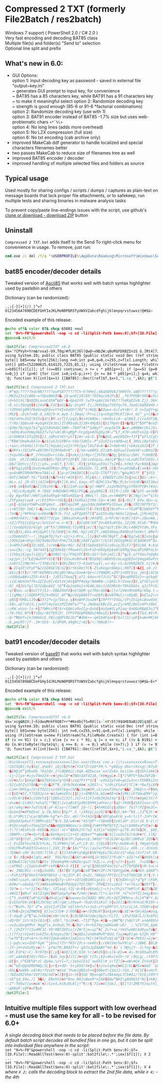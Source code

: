 # Compressed 2 TXT (formerly File2Batch / res2batch)  
Windows 7 support ( PowerShell 2.0 / C# 2.0 )  
Very fast encoding and decoding BAT85 class  
Multiple file(s) and folder(s) "Send to" selection  
Optional line split and prefix  

## What's new in 6.0:  
- GUI Options:  
option 1: Input decoding key as password - saved in external file "output~key.ini"  
~ generates GUI prompt to input key, for convenience  
~ BAT85 has a 85 characters key, while BAT91 has a 91 characters key  
~ to make it meaningful select option 2: Randomize decoding key  
~ strength is good enough (85-6 or 91-6 *factorial combinations)  
option 2: Randomize decoding key (use with 1)  
option 3: BAT91 encoder instead of BAT85 -1.7% size but uses web-problematic chars ```<*`%\>```  
option 4: No long lines (adds more overhead)  
option 5: No LZX compression (full size)  
option 6: No txt encoding (cab archive only)  
- improved MakeCab ddf generator to handle localized and special characters filenames better  
- two passes MakeCab to reduce size of filenames tree as well  
- improved BAT85 encoder / decoder  
- improved handling of multiple selected files and folders as source  

## Typical usage  
Used mostly for sharing configs / scripts / dumps / captures as plain-text on message boards that lack proper file attachments, or to safekeep, run multiple tests and sharing binaries in malware analysis tasks  

To prevent copy/paste line-endings issues with the script, use github's [clone or download - download ZIP](https://github.com/AveYo/Compressed2TXT/archive/master.zip) button  

## Uninstall  
`Compressed 2 TXT.bat` adds itself to the Send To right-click menu for convenience in usage. To remove, just run:  
```bat
cmd.exe /c del /f/q "%USERPROFILE%\AppData\Roaming\Microsoft\Windows\SendTo\Compressed 2 TXT.bat"  
```
## bat85 encoder/decoder details  
Tweaked version of [Ascii85](https://en.wikipedia.org/wiki/Ascii85) that works well with batch syntax highlighter used by pastebin and others  

Dictionary (can be randomized):  
```
.,;{-}[+](/)_|^=?O123456A789BCDEFGHYIeJKLMoN0PQRSTyUWXVZabcdfghijklmnpqrvstuwxz!@#$&~
```
Encoded example of this release:  
```bat
@echo off& color 07& chcp 65001 >nul
set "0=%~f0"&powershell -nop -c cd -li(Split-Path $env:0);$f=[IO.File]::ReadAllText($env:0)-split':bat2file\:.*';iex($f[1]); X 1
@pause& exit/b

:bat2file: Compressed2TXT v6.0
$k='?{PVyh+Yrm&!vsa}-U9,TOg/#fLH|36l(Qw@~xNb2W;q8oM$FDXBZIn1S_G.]Rt4[7Jed)jE^5c=p0iKzkCuA'; Add-Type -Ty @'
using System.IO; public class BAT85 {public static void Dec (ref string[] f, int x, string fo, string key) { unchecked {
byte[] b85=new byte[256];long n=0;int p=0,q=0,c=255,z=f[x].Length; while (c>0) b85[c--]=85; while (c<85) b85[key[c]]=(byte)c++;
int[] p85={52200625,614125,7225,85,1}; using (FileStream o=new FileStream(fo,FileMode.Create)) { for (int i=0;i != z;i++) {
c=b85[f[x][i]]; if (c==85) continue; n += c * p85[p++]; if (p==5) {p=0; q=4; while (q > 0) {q--; o.WriteByte((byte)(n>>8*q));}
n=0;}} if (p>0) {for (int i=0;i<5-p;i++) {n += 84 * p85[p+i];} q=4; while (q > p-1) {q--;o.WriteByte((byte)(n>>8*q));} } } }}}
'@; function X([int]$x=1) {[BAT85]::Dec([ref]$f,$x+1,"1.ca_",$k); @("1.ca_","1.cab") |% {expand -R $_ -F:* .; del $_ -force}}

:bat2file:[ Compressed 2 TXT.bat
::#^x@;?????hdcHN?????avPS8??????Ch~h?HHm{;48aDO9VAJ?HH9fn.xWD???????y,3}WxZq}dFC~l;#_!6BP0Hn.2tsWL51QZ@[&,OZ7+P??Vd#!eX^3XcT8h
::MKZuI3sZi#B$~w?X@xNNUZd&.jQ~wnE118l0X!?0I9qcVNJPu)I_,T6?PFDBr5KG&v5v5.[Epi}/tAW/.jgLxQ!Y)+d2),-w.rnFYgUUVMu(|Y2#Y9ws=D/[Wb.Qx
::@+h5i9{J)X@ZbLavoCA5H^oDr-&~@p42YX-lwfX+pAV{$kf4bT??hdKqE2vN.Zj}.36HfZfz[}~PI=os?+;WaVFK$vket4j=aaE-hd.km=KylrFdJBa$H.BnED{5=
::R.uCc3QzgN((s}4aM&,Fd{(mGI&4y-OzyHT-Ii;JKRV8qe750fqvTO,J$eQ/6AR0VHh.PEhW3zQD;B]Gn]?-HvkR$|L_4vjg3zM)-+Yd]Jpi/PMG+[&VT(RXcF4Ys
::YZRVmCg0MlP0eOno@F@=wYYdIxGeDh?JRI^r/KU@;&BZwwx~Gv[wY+Brr.D_n=Iy@Y+gwV2(amC!0ns}dvSyR?@c6=Vx^I2!7n7&T?/hgO.ooP|W)SKP#epp$VY/o
::MSD|.;Dikfn4D.O,xXU]9-H.Ay6-};IWqG/!Pt=L{[q=V9gGfMckT]0=t_ms^_y+l9&cb]{aj_@^-,[4f}3?vPh)I+!)jOX5,1Po0a~aV?T/ZGFMq!Je[QcA-{}yq
::h6}xKVu3SZ!ES5a|d!L)M.xcT}IjyqIy)Gx4{WX@e;;nbeOz1i4~~qlW63,C{co3UT1B[$VL||tOp]+$^C+6]K1yFWZYj9(;)v,n34ayM=/GTho{NT$lUcV?gqQqP
::T!Ma!3@Anv8~#yOqXV24Jb]}2TdM$v@c3}3R+YMyB5I(bI7Mp9r((+&B(2t^55P^4nVZtJL!Yw^wpa9kVduz~39rX!Y,[3Mb}6n;r23Tq]oJ}!o5uC5.,qmuvKi=t
::QVWz70/Uy$7$a^y}ChRhHdGCXNM~~7hM7?#]^iXWyt^.enp5bI9.&=e,a#NBWctKiJSs?RGRr&G8bP^J0&C(Ayjy-s7#UB1T-ZNDI#agxfZWSh$W&{|7!JvC{Xewx
::!mEmL#sm7mWyOk@2TvTa?u#[dK+gMgP~hcgdgx#2GgbyJ#~/^Lf_X70~uHdYxU2g~O)F6_qDU[+oZDNZcsWEK,k8+9!bs,AsVI[?bo^?R!tZT67I|uvwTrSIhx0Kd
::U!DONhKlSToZD$|}1_z@RvSY8YryST|i#c~xG~E.|PN&@nG,wm28OZm+fJf|^zFtzCgCm7.|zG1sexO,f-Kcpe+bma+(Yr9JJLXqiyPZtK+M_K~vGmwH7KwFX2/(q
::^FBW!DmxRuk6le~&s${wSJU1FBFx~V4b?2dH}c.P^/ZnVIjvtA9B=eL(_3HULi9pfoD{u/NRY2Vwz0u=.h6n@+URLm8$AJG5+i,|1ns9Mjfn(6]zTgxQa!AM7g?m/
::+oxc;sh$mQ[i3!Uo71}XquQajvzjS!P6{qo/lXuTd=A~&+J+4bk+K{[+DAxSiAIU({F_9;d)lU(}&8|a2A,zK2^^9VIRS!3bd6t.?CcUX}GlJvNHx~~xu2$,Uts5^
::&XRYs+[E[bPF=89lRhT3{9F9m9r8^.v|/Vm~w$RXV.@7z$M-A$huw7Iom$VR!vzBhUJ)PRD+~?lFR-,zwn4o8/3W3e(OlphDdQ6J36O_ok8vAIy7/1$aLu$v]SiPD
::3vpuhG=$&nF_JYVosUD=+i1dw.G|knkpjJ/0q=!{}H78z0&0g;|Kdco/zbKc_7c66B2(Xwm|x,,2[]ZzQ0;[EdN1ymrD(k=Tb)8sj?lV/X&r0fYOj{-!2x=OB-4#N
::GXm__dtJIcWKExsDN)85/TB51Pt[@F(M_}N/zz6UpJu.4W}L#^@zz!nLxoDCF47zEGc.H@=y;Uq$YY2nfF]1wOCl&qD{Z-iKzs|.VN939nMla5=7^xEkSEj4Sv@Yg
::DNJ!DdYcsj7Ji{/yX=,y+Hlf,|?/Nl,;R1)j$FbbyeFXolfsI#(o.hf#2;FwrNOA(JWyPj(I{g7Pc~HR~K1Iey5)guF&4XDz?_23f}(]s.6)lEMYx$DO]aQjNy.@C
::6)PGg1yGH|iDaVz#wQDPKQz~DMg!,&.yXA1UZe.?I,bM),}b)/Fa=pO1WEw([am)A-nG64_W?1ZMy3wEL1.lT#@H-=seSucpyKu0${iXOkLL=jc9zS_n.6YRrRZ6c
::g=8nNM]GRHbPWnxTA6[=I.)]p~pf2W$Q8lQ){culD~IT@TfjVt;^g4q3K1fF_(^jVS5_^CV.F)AmK;=iHA4glLnn0aZ]|Q[Y{Gv+v?L__1O^UES#2^Ir)=&h@1qta
::GHT{JWGWT-YS;^149)]b&TY+k{+#SK|SY}.Rlp(A;/_E0WZbTiZ9/Za|zeLI)B1~;6+~}e&OVt,fBBr$Nx+Q?$c=RYVT}7ev_n,mO]dAUe@=^UQylddfnH^4GAy$h
::WL=.ol_{R-Gt]j42}W(9Xg(K[[K,Wn],$aqv-HT~BZHl1Sw^Mp;M;bcYn5d0f&KXI3AxL_G]zX@6P4xi$[)UZOpeOU}n@V=!Yww&G|7,2YM{)({l{wO8TxYPGy{LK
::O#(~1W(NoRI&sC]V9zh9?&c,Y)S}ImP~VzC&/g{~MWPT.zzd+MUSPqy5fR07P{B+7#S}w0EVl&}7W6~A@I(+0}!AeH+wBNw2sW3aKJ?mn^6q{jEZpJTDD;2a@].{o
::,!N{cLRydgDO_#-?D$D_64K@dWSrMbS/PFg&.ypyDRG1)-3I[R~[i8O-5&7q55-wxsW)bu=TJMnhzE01FY$.rhSmDMMSgtV!Koe8D)sK.(#ILTaGmoNP|N-4Gl^[8
::Qy_WgvFb4!/HNT]y93aRhg8rhB5vKEDq+|_WWxL!l_CDo,e=t#W@PS!)C[Ng/[mr^c[k#)^O1m!2nqZ8b-(P8?fz!oL1uYz9yqm0Vs_Xos7g/C,@MV3.=B6R#P]}F
::ZYFyma{coe#_vr/EYIPH++tOG(p|)[XxRSe}ZtM4-CQ=~#j#H_(D|~0c[f_KYw.QU=~a}eB+^Z,6Mm8@4vjU@v^/g(7gv3m]#P~eQlMKC(#]zIc#HXW9.;krL!mi0
::pb|-A{m$sYhWP=z8Fg6eY.,Q(Rlep[8R_ggx2d@cDHR#PPy{Dswu_BV&jtM27AP79f3/2|#IhVoe.@Lu./Bw#0Nhn~a^n{=Su4eXDd6b-aGPoG#FVNNo)V.J&zOG&
::i+W7]0@-1HE/I=&jn=LPey.@}W)r$Ln@4$V7}(~TNzE(2(INvGP++~rTGzM^D]bWh0f^FBW-_LcFZgCSOxi1OajpPtbY_c^p/h7OM2U/C|K0X={&fc!.3rwVw{yDH
::?n4&!j?#PRnq!a=DXeK&Yh!b-7n2_wZFQp8STI(^za155=DgrAGGsl2dpwA,j}RvmU}VgBT(;4U]/6ut3iyeLK{[!/ZfetR{}FQROX~7B08?s]+m.}qf(|NI#.mXt
::=D#OrkAYi;?n&[N6I?7d[pe_lBNauUnAuyH)!J#tGMI.xrhP/W/rkd6[r83+;zQwvWA,rl(6d!jqld6YsYL|[?qNmMFbH2AmpB)!_$&lmX7qe;xc9RHOD-&$|=HU|
::o2]/P5${xQSp+p;hzV2xY~m.x-N]),,($CqD6!b9^/U=065uWtQs,]Zj9N_OCaE~^POmKb)!!/06M$Q4s6E^n1FJ+/^P-[@MC$MB[tRl1g0]p&g.^i#(~Xsfxm4(g
::]/1eo@ZG}@/61gh_yB^th?jM09GQ;Y2yMD|jm]{(J7g2?qzY;E8rJN;c4BHZVtdm,YFu.)W9}|qBy7pkbch.wVpICldUGK(n_;w(1cTqQX&Eu=[PKZlHy9taK@7IQ
::WCa)Xi;AGa~8XjQyHlt?$]GHR|[H;RKL-8p/jHCZf,cWQSX6mqiRXHDs$foSKvl.WRefv#-^u)N|61}oHsm?P^quomnp#(2ps-zWPB?X|#==Jvl~5+V1;SOeo6_cF
::z2Ombdd3?~~!;j9gqkTQjYyY-s$]+2~Mrx,;}{p)8I+R67BqFT,Zv&T@g[wQ1)IxGo|qQW;QTFtbEmN(sIGT2(UeV|.)15(Ywr8EU,x(Al&qDz15P[22!PV$Kg#4V
::}9OkZaA+9hpt}H}0aNeTOzrFhm]TX2Q(CiK8F[qZEr?/GlOlIAS$gMk$c3C$0OKsM^3a-Lq0XnwDrC9a+-R^&aYbX_|D!yXyVC9xRBF!LiR85)eWj0Fcje~nQ@l{~
::3=6MxIvW(|I@;bDE,]v/mH&XDpr#Q/.RZJ(t5pDo$5@lGis9uiy]ELFJ?|03j86_#;6abW1E}b.GuJ,96r?K+Fk2nXTsR={TM/^3Z]TU6ig6kDP61]7z9$TO+zn}G
::xou{Bz;~cp_5W?44V|2gE5Rk6$!FRowkFc2G+FiD+DAOpXp$e0lDXMq/DwL0PiM0FxLkv.YNKa(_8x8=lwJgWVxG.WxOw9!vW$S5,?b._#YZ[JosJ,)QkfeV4m+Qz
::1[Kbyj6jgxJi{@}y^;&3U0@l!Gj?PhG2PC(Rh;GG?!5dnjmZ[i)[^q[E.p7YSUufo@qkDf#02hIqCA7/C+uUx}6[+g;nDeJYVmNjtJfR[c1)[s&V5jHnJ@hgG,F0_
::xpjp+;}s^LQjNwXYP+V3(T((?IUsuHsBO=A(?B5$9@[uWGOYEcmLeg@EDol@mqg4SwPzF]}4L7[]VC9.mp,LJ;+$9h,[t,^wn_Jo0x]Sx6@UjW-hj{gQxdT{-z8|h
::xo6tSl}MNr9t=?[3hBv}0J+)Q8cZNat7}~k3aN?uy$l,=c~8y-cS-Az9K02NI6.tz]#J&J;b|KC+m1}VhoK)cMx9+0iGa{.+y-~_$xFsG63h+EU#HIzKK4n!zp4cg
::&~ICq5P]dYyF^&}VID8GElN/G2)$rYkS8m{YC(-Z{uKeqpr0Abpi;RNT{(+&(|,s0-z1l-a]|q(p7$)}F-Y~uZefG[y3YkygFx[@j}Cmg93.8I_sC($S1TnHh,d}g
::$Esz){F)z!!9P!8QhREzvN[gBS?Wny/Dxe#rQe+/iY0W@M;=ZM!1+bM]$xy_jHs|cGCU8uETz.0=kK4k0tNmG9dT[chVO(QzE,w#ofF8gWKT.4kd!{5s1g,4gNM9f
::cU0b$wB#ziZI9-K4{(~_]zD51TUwaZ|;e71.6Ao=rb7JcVi^SC?|NvqRRD3z}+~gtbg8Y)QgNqS5dC,Xwrw$;Q{VbI@q12(0KK0.wm.GS5I-SWW!D$P,BrN/kcwHr
::i1d;WU4hm7fk=1Z[EvD{c6ItzVj#a|BPF#$kp!8AWN8~;c$KG;h!5Vww3)V,qftElyn7D2D[N8pG3nzc-&uNrzYzk_8#BSVbP}2.pdd@bso94OqDS{a)r#M|bh+r[
::N[_X(2Uifgl?DJ{U@u8XZ_tG^Fdp2xbRe}sYG48;bkc3]8CMRt6r7NhSDA5s_q3jTFn5Z!PxMDc87b_&MGIOcJM,[(MoBcTp(Ht5VW?ZNT[@u&dyCb3(3/Vf9Zr3$
::q7(bUv.un(Uu7}Yj5J~.EBAZOhFO)nU?b@M-g17R6c4$8&c]}x?2VWcMhbDRq!KQq.t-A(!F#+$M.[9;LY+gNDRm}(iPot{x{KO[Zu,+zLQbXM,i9znB5JeN(Ilt8
::1[qMWLrjlOQRhP}5[h+MUSC_AF^BycOVpANk5T+sDEFo)UVATMwl/rs0QdD,)$ElxZ+/Ff2BG{n43zDlvW)T0#=Tl&xI0$_||D(MyYw^K4z6=v{0yi~H^@vmyALDz
::gNS|YOMbLiJ9q&15t2f={p?S6cy.q)Ko8HPJoa2WY)29PfY!V5GL/{PsIh1pki8vwGVUjUIruCJVev_;;pp]WFL.F4W2e/+JYl?Po__F!b;(K-521=PVmT(f9ggT^
::kBv,aE7v9]X;jjwhT}#yZez1PZ19WTa?^^q-JN4bm}bBcZd,pcZjckMZiBUCn4P+18btj12rSZAhV~q~@aOPG=zmM&TV_5f#9OY./!Q|[eqIwSxrR_yoxtaAkiftk
::cKW.oVzo-ln-#|7fNMccP(f$r+GQHivRo{Cg~OshB|4o2p#SLyPJaq!4nROzRBAE3sJ^E^EE@^;0X=e|^z0eX&$Lyfr+jS_~=/)TZg-6_qYz;ib_AQwd1$Uc^D4|)
::T6-FbZ.NfV(YsQqcrB3TKX[D!_lPFV7QUgMdXQu{#BwiDi)X#Rw|mw&suWv(T$d,#8!R[GRG-LOYa^Q){MVvqcCW=ynP2Y,oC_(F/A[/d+pLUNIr7TsTMRLx1vx5}
::Q~^RbUT={h]HOmXiE.FB}c@@PtRGJb7^#4Dk++~qHIA4FqxH)?$xl]S[vpK|kaW=MK}6Kz~hG$Xh-FrG3iqIkS;LU^HR6_O,ZAcEti;1iwXOo5M.Y27QgSs7I/^.p
::b,pmLRT!jf-.2#!SUS--6/dPeM,49gMi[+62)/+;?DKoB?r~
:bat2file:]
```

## bat91 encoder/decoder details  
Tweaked version of [base91](http://base91.sourceforge.net) that works well with batch syntax highlighter used by pastebin and others  

Dictionary (can be randomized):  
```
.,;{-}[+](/)_|^=?O123456789ABCDeFGHyIdJKLMoN0PQRSTYUWXVZabcfghijklmnpqrstuvwxz!@#$&~E<*`%\>
```
Encoded example of this release:  
```bat
@echo off& color 07& chcp 65001 >nul
set "0=%~f0"&powershell -nop -c cd -li(Split-Path $env:0);$f=[IO.File]::ReadAllText($env:0)-split':bat2file\:.*';iex($f[1]); X 1
@pause& exit/b

:bat2file: Compressed2TXT v6.0
$k='xcg&N1V;]~h}dwuMnkF6Q87+r*#Ke4b{fS=RX([s-`<Y%5t)9$GHE0aBz2O|q3@l.oTp_mPU!?>D/\jL^C,ZiIyJWAv'; Add-Type -Ty @'
using System.IO; public class BAT91 {public static void Dec (ref string[] f, int x, string fo, string key) { unchecked {
byte[] b91=new byte[256]; int n=0,c=255,v=91,q=0,z=f[x].Length; while (c>0) b91[c--]=91; while(c<91) b91[key[c]]=(byte)c++;
using (FileStream o=new FileStream(fo,FileMode.Create)) { for (int i=0; i != z; i++) { c=b91[ f[x][i] ]; if (c == 91) continue;
if (v == 91) {v = c;} else {v += c * 91; q |= v << n; if ((v & 8191) > 88) {n += 13;} else {n += 14;} v = 91;
do {o.WriteByte((byte)q); q >>= 8; n -= 8;} while (n>7);} } if (v != 91) o.WriteByte((byte)(q | v << n)); } }}}
'@; function X([int]$x=1) {[BAT91]::Dec([ref]$f,$x+1,"1.ca_",$k); @("1.ca_","1.cab") |% {expand -R $_ -F:* .; del $_ -force}}

:bat2file:[ Compressed 2 TXT.bat
::KaiGkxxxt71;xxxxxxybxxxxxxxxl1nx.xxxrz9xxx`cxx.x-]jti=xxxxxxxxRswusT(c8ky]E0rxD&ZbUGlzp05xWDzxqr0x)p.9Mwgx+D[r5{Ld8FqB]H\5gE7O
::CbI5@N{;hy)5q[,q%U8]_iQj3)@%t>}Y14?Zr1$O*FM,%`*g8$yg-d6xrzXzxg/;N7yH)Bj{qHTjeXn{0S$dv9JlY>/p}0!FXRnS3?6qVnsmbWs&55O=?yG5{LNd5M
::&$N@iK^j0kwOb.?ko}Qe_J?c6@BAiL\9qA.A@5wcxx`xxrZx8o_Uxis3e-d|SUh]akK}&vqCHfbP!5a1@j.2aY0H/Gba#/uR-az`3[AH)95@n(d42jRco<3<oiS{J!
::1j~}[ye~#uju74m224~c<!p6ul8*<TNOn3AFdI3A,!h9<gpL>.C|*[%MfV*50wJbP2B~|FUt2&]BopgV&m3cZPNxG%23Y}vGQ_D)]u)|DI[s>j3lemW%J(gaM&&;8V
::U2<e]c/|bXgV5&A$TG9}Qa7g*@4)\zzqfP+Y*S{(`~v4GaIpTx6=geIw1ncrFEKBXi2cU|cd2pCeX*,<e6pi.f?+J+9gW#Sb{tV@]+5{/u>2E]v7P7}1*yq>`L~zt!
::52{uGFZs570R&z*rDc&2F^5_/6Yb7K4s##<`n20S?~i`%!0%iFS4vF}TC[#-*Dwf$iXP&E!]<8D!-TLjS=Xs6J5}w0J)LG7O{dP0Y##~`|e4;tGF<+n[0Ri9PJl$84
::CzH+?HPEq=[h!ETOZ2}xiXX9[bq={hR&c3mq<5M,u1/zewY50e/w*&&D_[M6@\n~P)NOg>a&@+N1Euzh#,+HbnO}x7}@X}!>B&?6)G;VQp@mK9Ee)!h8&|D[KZ\wfv
::C(GD?<5{,T?SERJplm->2Jq#oVGtc||Ej{=XMB3lb,b$e>KE+6>3jMk\vF7dmuEM4*}piz_cS~%a|FQo0?h*<am;i*dM1U`(;s}C7M/T2e*S#%wAa_tXC{}@Xyl-,s
::cd5c0!B(<3c1SOVt$|[lQB5zZ[X2l;JS[+tI[FJs9bIH3bI4g*)3|/]7fzS>8gW}3Y/f+tHwwjiK13SUKYMW9R`+[t6J`q)*ipBT,V5vs0AVLyI^l9!SjjYZn5O.tM
::d=o>G~{sdH]/%w%qfL*^0E2\1vsaBi0{pd6CQhM4jwHtecs!(q2~tR40|d1A51nuv~UTWbhB<tWo<-<VN3`+=sA}HCVqO4ziM=W3)FD8wLB|G2;%<cK}\#JLE{{s0X
::pt/a4q/>W+7w3lOj(\yF-K[ay~{f[WAT_}@~![;|#h4KGQlq|zDQe!`fbJ?!PZ|Hw3C=fYW+f;.<P#;D^@*jN);ViaqUM_E-G1>nO!lY2InL+K]B$7`.@I(U[mB4U4
::Qu$m39<4Fb@}eC_q-{N,N6nL)hp?*.5_~j3kUyLiujO](M&9(U};6#~^V$.;}3^C3t!<%J*S%AjZSk5RRIT.lrUuzdem,P^*5pDrX|i7+dY~jDR{|(b1@Ft(MLkL=D
::0,U*9M/t[%Lqr0@%Mm~%g^xr~ID/.oKr!Y+tkGV|B&fARtgbuKrH_y=h!lr}f-JnPrtW)<yqjo$lLjkM_9jgW,&4Pc--d=[ukVgZ(${zv7\jD|mP2J.PTLi-m2Lg_#
::DHpb63p6wtTr3RMrv@1/^$rU.58/w#n>L*4S?@P*~r5BoHO(So0laH*.Uln!zG_b~1\r5}H]j}6S-joeVl&eu3hd=<\QQyJiG;YqDL]2FfBd=WMWdy\%BPbS}MKLC,
::0t@{vnq0ivTSmq[@?xE&&e9@@V#WGox/a~DDm|J%#XYPWTQ7tZ;%uz\Q4KKszPVE>]~&P(7A#w+Lm`8qBq36TAc/,lNX@W9ez9rtU1ig/,0;|h6#K$ul,D,s37d/LC
::t\?t!4Esh%lb-K0b0&.KUz]-vC+^d8Ok1YC?oZ`k3X]x^<S@Ut~q]78.AV7W)ZK,_$AE,Fk{[P+J}F!\\x\0mQ0(P6QB.V)E1\-+H50hTL+RD9a0?_L$;;U3+q`$(P
::3RWPh~/zP>+Q=Yi(i&vbeV6px1ilt+41~QQbeY^*qWa6&!X{[uoZUl6J\kd#<*C.1lB/fhj^5.13}(\.ri#&+02As/DnD}bGXCbAXY=U2a\Q>qsBf.8Gi0}fk-l|H;
::2E*Q0|CCdt,jEP>QkD;rPdNO)3klP\JqAuni$;3#UQ!*YE{GJW!4pJB/\OH0vU`2Q9&7L$B&69=*1C,$ycT5/<xeG5u[ZF/4UH^,gHKt)O&KZ`2JGMm=Pz4IA/EHY@
::}.EsZ5EYos}k3CVYcAL,TLVP#OnjlK,xY;L9-2c.{{QLG(StPy~HwDA=6c|-YWgqhfpdBc7.Lj0P.gI)LQT>bRe$uc\@zSk{cHESBdQ<1$PF[}Noi}Lo[8o(D0g_5R
::CHiFR=R%k8332=4zni],IXX,3tj&*|Ai*^ry\}ay}wrPVkca<kCILLv_e6k.;c-d]msO3kx\c{H{-Mr.y6lrHrJhuFZoO_9bMj+-#eDZMAKt9Rn=3cB-S^<j8,-s8i
::7EN>O~i0V`8n]60\T[59~2.(I2J4hd#lq%Bgb(6NY9pEu78Ld2czS*=KpLlXsf]xP.bBlF636;ijqdNE$fAD]g4LN;t8tG0GtV<z]2;p)rO((<wf$fViIn/eL?y2p-
::e`(v_H)g>)A[qOi,>6O_`9$G70zI}&SAt\>h4H|iU~9$G?2?9\QC*-$Z$?+XT&0X0k[c&)t7FK)SNbU=`8us/b1{lnqr+[hCxJpM,Z~?P[fNDzKhk7-A4\p277BEui
::EXNwKJJ$[%567V&Kts`SPe$HqM9rnANZe/goJ\!bZL;=.zv|}u}t+)|ydz__7=z9R&e~X=A=tt^HozR-z5_Vh@UpgrvrDHS+`G`;1&+Zrb{WjrI#[Q{k5A6gA5l/V5
::/aFRHI-j{SpUsdh4M*rxFM&hK+3-9||(`;w*gC|D6b3GP4oCk$!vJT75PQD#|rM-S=L+k&zUYDdf<1eCTjYcyU*fb)esB(;?(\xCWsO2Y-q6c=a@^>`aErEot;YS07
::>c_JRBLHSi-s\N|u5nQ9s`{(k7(N`Fg8V&{eN^X<XrZPifK7QAYgpD<,k8&RG9.$0A8^=(GjtX,X+u6DUfE~Ra=8{T!pS@9R2yTJ7+9c26B9%!>/+4,00{q<RGhey.
::~FzF1IP|F0HzS74KN7NXVI~/!bjICP.Bl-@=2c,?HBqUJfP[Qi{3?o5f@GCQB-X?(;V.8kmY/42^\#S!]CQSi-{S<_(`G}SJTx4N-^Of%p#LTC>rx.w?S0G9kqW-Vm
::n0WS!uszh,sW1h%&D#yep(Sfy~vhr+iQTz@O1Whlgx$S-/|`]({kEHn!pl*q^yY`cFbRI8-PTEMD94A!Bfe]nG|8~/[-3dHAjeIl8bgI6m8]-7v9fI$;t}XnhZ,3Nj
::Q4#u*=z8ab$/TCJ<9$e$RNHeBYPQdp$JT@t]KD*-2PW(15tviDoI-*e+Tkiz7&O9fT);[#_.o)G0,o!tYR/xMlz$pfvmIQ^rM7#Hv74gXt=@4oj}O2u9FfgQ\j6w}l
::T@?>-L~*v!}2I<sT0y!,YZloa$;Y2{~0~R(vd6VoG/}~ctj+/5%2sT?mM?cF,&QIY&ZB^Y8IapwnJg(k%Q`XUP3$lI7tIAjr(D4AY.ZF$MJIvcUAaR9PlR1Wc%HB>I
::d#Z27|WR=Y`G$lZ1gH{(<R7pGphyF<vfzhH!{>HAL?]*c;b+7YF_+S^>lPfZ}Jmqy(mte$jZ8-4V-YvPi^z_@CBc>pI+-?uNqBWViQG$YCyf;?$g58K=03,2;1+Nt,
::C^).Uo0R(TuR*GJVO&dO=@jy2*&GowumvJe{0QD2-NMt;Mi+3QT2MMUru.Os}4^d*Y,6$it]FOL6n,4GQ{9l$S0yJ}l]ytIH#~2Z,gE8{Ks;FBq~Y?$kv>#\VX-8MT
::EsG5oFEK~@O(6SJbC9q!a9//gW;c39yw4~!6uD/DS1Ka7.h|w2O]i&YKrOnhuG?K19h~uk6^KpGkWf,/L(2B/@~}q$pC,ZRUkEq8Lb5KAX9w=/;G+30G.}!LYM\3HO
::c;^RnU%.7Q?`d^=_eZa{IzF{$W`n@lt@+%?i+Ju5~zfrgEM*5f,%?s[zLi0.7ZGNro|mbM~p^h&o.q^m=Lqm$Lnf[F^)9RUNmH#6`9Ps#sJ>G{?E=!-UHU8@yDdDBO
::kTW(=Zmjd2MWDN|_b}}olS7U#-I!0OR&|=>+/DINuRT)am|p#nX&\8E!>rGHj4Ga<Uoq/p60B6RqS$fS)%lgG\\tIZji-.pdL7MrL<!#tEjm/oM?H1!~xQJAJ\6Snx
::I~dqwE-p^E^uLJv6bQ<}xWr\mc9;)L9LNBfA?aQwjdgzc!CLT2.`s3%23SBJLJ[3w$PC@SFId<LVnVE#z[{JX]6Hq00I+zh@xib+c.%y.\D<Q($ZhX}*]QZ4XTs40*
::dQrOV`Jz%!kZv{QJz(5.cO6?,*bizk<b.~713^fgm.<[&-=jWA^G!j%6U?iP.onAA8b%kt\8AMBz|\S*%l8&SZN9<bJp4PkSS0V\SGc3sH^crHP6;Mlu`8%seA8?N0
::vu3uiDxgKM%Y`#qgFls,AcHu0;TK;&/Bo*;4++hS74yjo0HaoB~uEr_`;.%CV7IK,$pW1<h>cVQMz1x=4s+uu4z*?hG!ZqBD,LThF_H<nUG72YO2],Se8b@m1j<rfc
::7.[2hZY??]5odMC3I-YR!RBTZGPis]zZ#rIje=ip^4{_Z=?+aL!YkU%o8B[A4Dyo7e&Y]]2ZZkcW\I[acu5s`\CIjvY*=Q;$D?p-ztc?FQ$!9ZI,5\>3~-HUYGG}1i
::}]7fzz\hIm4t1wVZ5o;NJegou}N/{7>g8Ds]uh@m4MvR*0Ud,fsya<pE}gm-k2ZH_HG^{LRtuf-fW[~<|]`E-1LFMte,#gj?<_dQ,kl`KU}a]$)A!ER-`tLGv7S5ZH
::%eTQ^IinF+A+%!SrR97{@wkn8Gkt{oA2iccf#}r3#TOdTcQ{ab^2)!GC<~PHV3[=aj>!7Txs}PM/LFFDh<nctQ%q=/@{Bz7%sosE#I,wxLlOdZ=+g~\cHE;M=.@(D[
::}~pq%;wi=ZUO*9gH`^j9nu}72%*7KSr{9\s~neAbs);cVWiVmc%wY0\q!-/JBWE.(BLB~e/dg*lg@>#=5})/,Q^[\a^|ScJnPFruR3{;L/pS-0/p{%4SWACF%z)nwk
::]F~jh+Vo5sMjs<]?-`p?4zTR,BRA5T+z`gO7nJpZAABt^+U-(z`s`M@sjY--2\feg~&@7D,i5>_<c!(I|_.\&6gKm<t#~qjJh2`;yIMy@aQBX`mjSBD_A{Hn/m8icP
::kK_E1P4/~C;-Kr07Qn|[;p|[<XQ]1}E;93X.%r]<h2G|@;x[k~@}w<.As-9cU8SwXLEPo2+r1&oGQS`\D}LWwT_a~U9&!B]h|M=5k,=#%5~2%)9KrV&tn]7Foc3eAo
::HT,w8A4b(Y@{cfDG=-1(dG_hqs)IiS[J>+@@`t{5cj$I=4kv[e2h~!O`/9GLg;.rt9P?0Q3i`FeY_Q0d[)E-j*8;IqFK%|C#spvJ813X3oXS*+B(,l@&29<!g@iEOd
::QE|n_x^CDE%0*zC-@yAw.%zVl=7;/1o$x[EzZ`awGhIl#_s\TZl{>=wWs#G4_ZtVuK|ZuPolG1s`;&cuU4#y#)Q1Cp[y&gY5{QL[B>gG@vUHK]paPnLeMHSBNk(lp3
::>C^cEnQ@nDRD9W@;SL|v+(a+dO~`5+jA5U!hW|u[(ojnvsqXwQ>WCZ/EL&MSx<AW3``UX{mk`1YqzI)-,j$1DQ|3I(xdWw[4Tp*H0Lk~K2\n&evTqcpH]G\*P1|9pV
::RGL&3eW9k-u0}#u!YVsUt*<Vo4`fhwm]@B5o5+m|O9beY\{$mJJ~?GU.J`H[1F(nvH/PIh%[Z-lb>,#H2{Un!).mV1,ic[\0fK<7Ej2O)^qkO7g!$eboN)mP3wqg|_
::?NZaXRIVh6r3VP?X$CnOC>l3)9|zo~Y6)5GD`M@snqbTvJb64myL7Cb#8i/?X}bjJXR*N>}Q/=RK=aXGU}Yt-lcTmhwYM/_&AF8Y94e|0$kpe{$a/un!goq?z2]Fm@
::xE^jd,$8a,/}`)&G;_E8ohh2>X*Nnw_NXJv8wm9*n{GA(B@w^GHI\gAUH$51*N}|nkBj[;45~w!B5o)`6oc(S+zI8<l]>l?}XrHxHE]+8zo`/&Rq\+R,GktI#>VbEd
::I^-Y05w7/wv>aW`<};Szx4,Hi8zOL8lj!^F//(;TIo>8[}UkJ,;(E]?3!ZME75]eLhYi]Y7P{A%~PVE~y2!;?MW-luVIx.yw6>xW)?SYO|?OPfp[2wY/c44GbjAB~c
::qN8pP-sQF>uP)p6
:bat2file:]
```

## Intuitive multiple files support with low overhead - must use the same key for all - to be revised for 6.0+
_A single decoding block that needs to be placed before the file data. By default batch script decodes all bundled files in one go, but it can be split into individual files anywhere in the script:_  
`set "0=%~f0"&powershell -nop -c cd -li(Split-Path $env:0);$f=[IO.File]::ReadAllText($env:0)-split':bat2file\:.*';iex($f[1]); X 2`  
`...`  
`set "0=%~f0"&powershell -nop -c cd -li(Split-Path $env:0);$f=[IO.File]::ReadAllText($env:0)-split':bat2file\:.*';iex($f[1]); X 4`  
_where `X 2;` calls the decoding block to extract the 2nd file data, while `X 4;` - the 4th_  
